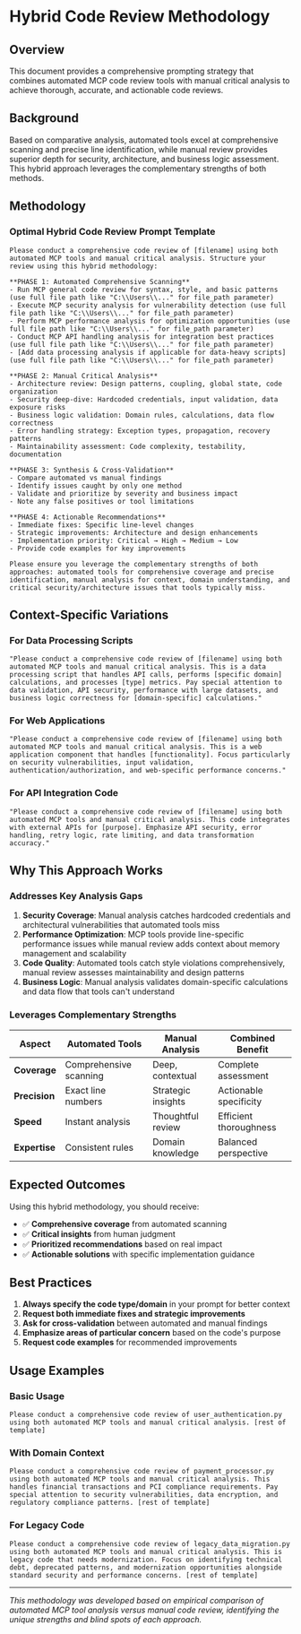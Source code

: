 # Hybrid Code Review Methodology

## Overview
This document provides a comprehensive prompting strategy that combines automated MCP code review tools with manual critical analysis to achieve thorough, accurate, and actionable code reviews.

## Background
Based on comparative analysis, automated tools excel at comprehensive scanning and precise line identification, while manual review provides superior depth for security, architecture, and business logic assessment. This hybrid approach leverages the complementary strengths of both methods.

## Methodology

### Optimal Hybrid Code Review Prompt Template

```
Please conduct a comprehensive code review of [filename] using both automated MCP tools and manual critical analysis. Structure your review using this hybrid methodology:

**PHASE 1: Automated Comprehensive Scanning**
- Run MCP general code review for syntax, style, and basic patterns (use full file path like "C:\\Users\\..." for file_path parameter)
- Execute MCP security analysis for vulnerability detection (use full file path like "C:\\Users\\..." for file_path parameter)
- Perform MCP performance analysis for optimization opportunities (use full file path like "C:\\Users\\..." for file_path parameter)
- Conduct MCP API handling analysis for integration best practices (use full file path like "C:\\Users\\..." for file_path parameter)
- [Add data processing analysis if applicable for data-heavy scripts] (use full file path like "C:\\Users\\..." for file_path parameter)

**PHASE 2: Manual Critical Analysis**
- Architecture review: Design patterns, coupling, global state, code organization
- Security deep-dive: Hardcoded credentials, input validation, data exposure risks
- Business logic validation: Domain rules, calculations, data flow correctness
- Error handling strategy: Exception types, propagation, recovery patterns
- Maintainability assessment: Code complexity, testability, documentation

**PHASE 3: Synthesis & Cross-Validation**
- Compare automated vs manual findings
- Identify issues caught by only one method
- Validate and prioritize by severity and business impact
- Note any false positives or tool limitations

**PHASE 4: Actionable Recommendations**
- Immediate fixes: Specific line-level changes
- Strategic improvements: Architecture and design enhancements  
- Implementation priority: Critical → High → Medium → Low
- Provide code examples for key improvements

Please ensure you leverage the complementary strengths of both approaches: automated tools for comprehensive coverage and precise identification, manual analysis for context, domain understanding, and critical security/architecture issues that tools typically miss.
```

## Context-Specific Variations

### For Data Processing Scripts
```
"Please conduct a comprehensive code review of [filename] using both automated MCP tools and manual critical analysis. This is a data processing script that handles API calls, performs [specific domain] calculations, and processes [type] metrics. Pay special attention to data validation, API security, performance with large datasets, and business logic correctness for [domain-specific] calculations."
```

### For Web Applications
```
"Please conduct a comprehensive code review of [filename] using both automated MCP tools and manual critical analysis. This is a web application component that handles [functionality]. Focus particularly on security vulnerabilities, input validation, authentication/authorization, and web-specific performance concerns."
```

### For API Integration Code
```
"Please conduct a comprehensive code review of [filename] using both automated MCP tools and manual critical analysis. This code integrates with external APIs for [purpose]. Emphasize API security, error handling, retry logic, rate limiting, and data transformation accuracy."
```

## Why This Approach Works

### Addresses Key Analysis Gaps
1. **Security Coverage**: Manual analysis catches hardcoded credentials and architectural vulnerabilities that automated tools miss
2. **Performance Optimization**: MCP tools provide line-specific performance issues while manual review adds context about memory management and scalability
3. **Code Quality**: Automated tools catch style violations comprehensively, manual review assesses maintainability and design patterns
4. **Business Logic**: Manual analysis validates domain-specific calculations and data flow that tools can't understand

### Leverages Complementary Strengths

| Aspect | Automated Tools | Manual Analysis | Combined Benefit |
|--------|----------------|-----------------|------------------|
| **Coverage** | Comprehensive scanning | Deep, contextual | Complete assessment |
| **Precision** | Exact line numbers | Strategic insights | Actionable specificity |
| **Speed** | Instant analysis | Thoughtful review | Efficient thoroughness |
| **Expertise** | Consistent rules | Domain knowledge | Balanced perspective |

## Expected Outcomes

Using this hybrid methodology, you should receive:
- ✅ **Comprehensive coverage** from automated scanning
- ✅ **Critical insights** from human judgment  
- ✅ **Prioritized recommendations** based on real impact
- ✅ **Actionable solutions** with specific implementation guidance

## Best Practices

1. **Always specify the code type/domain** in your prompt for better context
2. **Request both immediate fixes and strategic improvements**
3. **Ask for cross-validation** between automated and manual findings
4. **Emphasize areas of particular concern** based on the code's purpose
5. **Request code examples** for recommended improvements

## Usage Examples

### Basic Usage
```
Please conduct a comprehensive code review of user_authentication.py using both automated MCP tools and manual critical analysis. [rest of template]
```

### With Domain Context
```
Please conduct a comprehensive code review of payment_processor.py using both automated MCP tools and manual critical analysis. This handles financial transactions and PCI compliance requirements. Pay special attention to security vulnerabilities, data encryption, and regulatory compliance patterns. [rest of template]
```

### For Legacy Code
```
Please conduct a comprehensive code review of legacy_data_migration.py using both automated MCP tools and manual critical analysis. This is legacy code that needs modernization. Focus on identifying technical debt, deprecated patterns, and modernization opportunities alongside standard security and performance concerns. [rest of template]
```

---

*This methodology was developed based on empirical comparison of automated MCP tool analysis versus manual code review, identifying the unique strengths and blind spots of each approach.*

